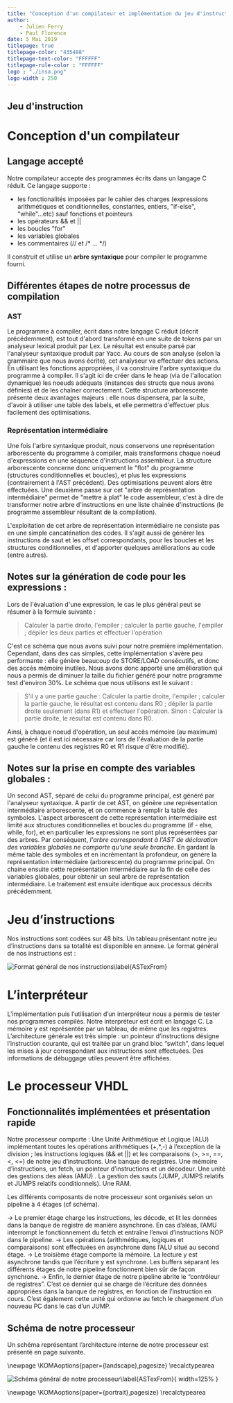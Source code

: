 ```yaml
---
title: "Conception d'un compilateur et implémentation du jeu d'instruction en VHDL"
author: 
	- Julien Ferry
	- Paul Florence
date: 5 Mai 2019
titlepage: true
titlepage-color: "435488"
titlepage-text-color: "FFFFFF"
titlepage-rule-color : "FFFFFF"
logo : "./insa.png"
logo-width : 250
---
```

## Jeu d'instruction

# Conception d'un compilateur

## Langage accepté

Notre compilateur accepte des programmes écrits dans un langage C réduit. Ce langage supporte :

* les fonctionalités imposées par le cahier des charges (expressions arithmétiques et conditionnelles, constantes, entiers, "if-else", "while"...etc) sauf fonctions et pointeurs
* les opérateurs && et ||
* les boucles "for"
* les variables globales
* les commentaires (// et /* ... */)

Il construit et utilise un **arbre syntaxique** pour compiler le programme fourni.

## Différentes étapes de notre processus de compilation

### AST

Le programme à compiler, écrit dans notre langage C réduit (décrit précédemment), est tout d'abord transformé en une suite de tokens par un analyseur lexical produit par Lex. Le résultat est ensuite parsé  par l'analyseur syntaxique produit par Yacc. Au cours de son analyse (selon la grammaire que nous avons écrite), cet analyseur va effectuer des actions. En utilisant les fonctions appropriées, il va construire l'arbre syntaxique du programme à compiler. Il s'agit ici de créer dans le heap (via de l'allocation dynamique) les noeuds adéquats (instances des structs que nous avons définies) et de les chaîner correctement. Cette structure arborescente présente deux avantages majeurs : elle nous dispensera, par la suite, d'avoir à utiliser une table des labels, et elle permettra d'effectuer plus facilement des optimisations. 

<!--- ![Extrait d'un programme à compiler\label{ASTexFrom}](./pictures/screenshot_ast_bis.png) --->

<!--- ![AST correspondant construit (et affiché dans la console) \label{ASTex}](./pictures/screenshot_ast_bis_1.png) --->

### Représentation intermédiaire

Une fois l'arbre syntaxique produit, nous conservons une représentation arborescente du programme à compiler, mais transformons chaque noeud d'expressions en une séquence d'instructions assembleur. La structure arborescente concerne donc uniquement le "flot" du programme (structures conditionnelles et boucles), et plus les expressions (contrairement à l'AST précédent). Des optimisations peuvent alors être effectuées. Une deuxième passe sur cet "arbre de représentation intermédiaire" permet de "mettre à plat" le code assembleur, c'est à dire de transformer notre arbre d'instructions en une liste chainée d'instructions (le programme assembleur résultant de la compilation).

<!--- ![Arbre de représentation intermédiaire correspondant à l'AST de la figure 2\label{IRTex}](./pictures/screenshot_irt.png) --->

L'exploitation de cet arbre de représentation intermédiaire ne consiste pas en une simple cancaténation des codes. Il s'agit aussi de générer les instructions de saut et les offset correspondants, pour les boucles et les structures conditionnelles, et d'apporter quelques améliorations au code (entre autres).

<!--- ![Code assembleur final provenant de la mise à plat de l'IRT de la figure 3\label{IRTex}](./pictures/screenshot_irt_flatten.png)> --->

## Notes sur la génération de code pour les expressions :

Lors de l'évaluation d'une expression, le cas le plus général peut se résumer à la formule suivante : 

>Calculer la partie droite, l'empiler ; calculer la partie gauche, l'empiler ; dépiler les deux parties et effectuer l'opération

C'est ce schéma que nous avons suivi pour notre première implémentation. Cependant, dans des cas simples, cette implémentation s'avère peu performante : elle génère beaucoup de STORE/LOAD consécutifs, et donc des accès mémoire inutiles. Nous avons donc apporté une amélioration qui nous a permis de diminuer la taille du fichier généré pour notre programme test d'environ 30%.
Le schéma que nous utilisons est le suivant :

>S'il y a une partie gauche :
>Calculer la partie droite, l'empiler ; calculer la partie gauche, le résultat est contenu dans R0 ; dépiler la partie droite seulement (dans R1) et effectuer l'opération.
>Sinon :
>Calculer la partie droite, le résultat est contenu dans R0.

Ainsi, à chaque noeud d'opération, un seul accès mémoire (au maximum) est généré (et il est ici nécessaire car lors de l'évaluation de la partie gauche le contenu des registres R0 et R1 risque d'être modifié).

## Notes sur la prise en compte des variables globales :

Un second AST, séparé de celui du programme principal, est généré par l'analyseur syntaxique. A partir de cet AST, on génère une représentation intermédiaire arborescente, et on commence à remplir la table des symboles. L'aspect arborescent de cette représentation intermédiaire est limité aux structures conditionnelles et boucles du programme (if - else, while, for), et en particulier les expressions ne sont plus représentées par des arbres. Par conséquent, *l'arbre correspondant à l'AST de déclaration des variables globales ne comporte qu'une seule branche*. En gardant la même table des symboles et en incrémentant la profondeur, on génère la représentation intermédiaire (arborescente) du programme principal. On chaine ensuite cette représentation intermédiaire sur la fin de celle des variables globales, pour obtenir un seul arbre de représentation intermédiaire. Le traitement est ensuite identique aux processus décrits précédemment.

# Jeu d’instructions

Nos instructions sont codées sur 48 bits.
Un tableau présentant notre jeu d’instructions dans sa totalité est disponible en annexe.
Le format général de nos instructions est :

![Format général de nos instructions\label{ASTexFrom}](./pictures/instruction_format.png)

# L’interpréteur

L’implémentation puis l’utilisation d’un interpréteur nous a permis de tester nos programmes compilés. Notre interpréteur est écrit en langage C. La mémoire y est représentée par un tableau, de même que les registres. L’architecture générale est très simple : un pointeur d’instructions désigne l’instruction courante, qui est traitée par un grand bloc “switch”, dans lequel les mises à jour correspondant aux instructions sont effectuées. Des informations de débuggage utiles peuvent être affichées.

# Le processeur VHDL

## Fonctionnalités implémentées et présentation rapide

Notre processeur comporte :
Une Unité Arithmétique et Logique (ALU) implémentant toutes les opérations arithmétiques (+,*,-) à l’exception de la division ; les instructions logiques (&& et ||) et les comparaisons (>, >=, ==, <, <=) de notre jeu d’instructions.
Une banque de registres.
Une mémoire d’instructions, un fetch, un pointeur d’instructions et un décodeur.
Une unité des gestions des aléas (AMU) .
La gestion des sauts (JUMP, JUMPS relatifs et JUMPS relatifs conditionnels).
Une RAM.

Les différents composants de notre processeur sont organisés selon un pipeline à 4 étages (cf schéma).

-> Le premier étage charge les instructions, les décode, et lit les données dans la banque de registre de manière asynchrone. En cas d’aléas, l’AMU interrompt le fonctionnement du fetch et entraîne l’envoi d’instructions NOP dans le pipeline.
-> Les opérations (arithmétiques, logiques et comparaisons) sont effectuées en asynchrone dans l’ALU situé au second étage.
-> Le troisième étage comporte la mémoire. La lecture y est asynchrone tandis que l’écriture y est synchrone.
Les buffers séparant les différents étages de notre pipeline fonctionnent bien sûr de façon synchrone.
-> Enfin, le dernier étage de notre pipeline abrite le “contrôleur de registres”. C’est ce dernier qui se charge de l’écriture des données appropriées dans la banque de registres, en fonction de l’instruction en cours. C’est également cette unité qui ordonne au fetch le chargement d’un nouveau PC dans le cas d’un JUMP.

## Schéma de notre processeur

Un schéma représentant l’architecture interne de notre processeur est présenté en page suivante.

\newpage
\KOMAoptions{paper={landscape},pagesize}
\recalctypearea

![Schéma général de notre processeur\label{ASTexFrom}](./pictures/processeur.png){ width=125% }



\newpage
\KOMAoptions{paper={portrait},pagesize}
\recalctypearea

